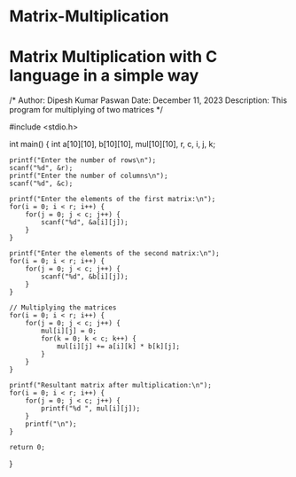 # Matrix-Multiplication
# Matrix Multiplication with C language in a simple way 
/*
  Author: Dipesh Kumar Paswan
  Date: December 11, 2023
  Description: This program for multiplying of two matrices 
*/


#include <stdio.h>

int main() {
    int a[10][10], b[10][10], mul[10][10], r, c, i, j, k;

    printf("Enter the number of rows\n");
    scanf("%d", &r);
    printf("Enter the number of columns\n");
    scanf("%d", &c);

    printf("Enter the elements of the first matrix:\n");
    for(i = 0; i < r; i++) {
        for(j = 0; j < c; j++) {
            scanf("%d", &a[i][j]);
        }
    }

    printf("Enter the elements of the second matrix:\n");
    for(i = 0; i < r; i++) {
        for(j = 0; j < c; j++) {
            scanf("%d", &b[i][j]);
        }
    }

    // Multiplying the matrices
    for(i = 0; i < r; i++) {
        for(j = 0; j < c; j++) {
            mul[i][j] = 0;
            for(k = 0; k < c; k++) {
                mul[i][j] += a[i][k] * b[k][j];
            }
        }
    }

    printf("Resultant matrix after multiplication:\n");
    for(i = 0; i < r; i++) {
        for(j = 0; j < c; j++) {
            printf("%d ", mul[i][j]);
        }
        printf("\n");
    }

    return 0;
}

